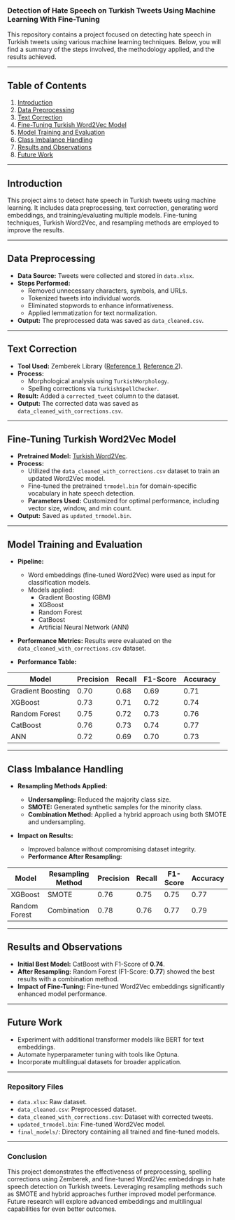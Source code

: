 ### Detection of Hate Speech on Turkish Tweets Using Machine Learning With Fine-Tuning

This repository contains a project focused on detecting hate speech in Turkish tweets using various machine learning techniques. Below, you will find a summary of the steps involved, the methodology applied, and the results achieved.

---

## Table of Contents

1. [Introduction](#introduction)  
2. [Data Preprocessing](#data-preprocessing)  
3. [Text Correction](#text-correction)  
4. [Fine-Tuning Turkish Word2Vec Model](#fine-tuning-turkish-word2vec-model)  
5. [Model Training and Evaluation](#model-training-and-evaluation)  
6. [Class Imbalance Handling](#class-imbalance-handling)  
7. [Results and Observations](#results-and-observations)  
8. [Future Work](#future-work)  

---

## Introduction

This project aims to detect hate speech in Turkish tweets using machine learning. It includes data preprocessing, text correction, generating word embeddings, and training/evaluating multiple models. Fine-tuning techniques, Turkish Word2Vec, and resampling methods are employed to improve the results.

---

## Data Preprocessing

- **Data Source:** Tweets were collected and stored in `data.xlsx`.  
- **Steps Performed:**  
  - Removed unnecessary characters, symbols, and URLs.  
  - Tokenized tweets into individual words.  
  - Eliminated stopwords to enhance informativeness.  
  - Applied lemmatization for text normalization.  
- **Output:** The preprocessed data was saved as `data_cleaned.csv`.

---

## Text Correction

- **Tool Used:** Zemberek Library ([Reference 1](https://github.com/ozturkberkay/Zemberek-PythonExamples/blob/master/examples/normalization/spell_checking.py), [Reference 2](https://github.com/ahmetaa/zemberek-nlp/tree/master/normalization)).  
- **Process:**  
  - Morphological analysis using `TurkishMorphology`.  
  - Spelling corrections via `TurkishSpellChecker`.  
- **Result:** Added a `corrected_tweet` column to the dataset.  
- **Output:** The corrected data was saved as `data_cleaned_with_corrections.csv`.

---

## Fine-Tuning Turkish Word2Vec Model

- **Pretrained Model:** [Turkish Word2Vec](https://github.com/akoksal/Turkish-Word2Vec).  
- **Process:**  
  - Utilized the `data_cleaned_with_corrections.csv` dataset to train an updated Word2Vec model.  
  - Fine-tuned the pretrained `trmodel.bin` for domain-specific vocabulary in hate speech detection.  
  - **Parameters Used:** Customized for optimal performance, including vector size, window, and min count.  
- **Output:** Saved as `updated_trmodel.bin`.

---

## Model Training and Evaluation

- **Pipeline:**  
  - Word embeddings (fine-tuned Word2Vec) were used as input for classification models.  
  - Models applied:  
    - Gradient Boosting (GBM)  
    - XGBoost  
    - Random Forest  
    - CatBoost  
    - Artificial Neural Network (ANN)  

- **Performance Metrics:** Results were evaluated on the `data_cleaned_with_corrections.csv` dataset.  
- **Performance Table:**

| Model          | Precision | Recall | F1-Score | Accuracy |
|----------------|-----------|--------|----------|----------|
| Gradient Boosting | 0.70      | 0.68   | 0.69     | 0.71     |
| XGBoost        | 0.73      | 0.71   | 0.72     | 0.74     |
| Random Forest  | 0.75      | 0.72   | 0.73     | 0.76     |
| CatBoost       | 0.76      | 0.73   | 0.74     | 0.77     |
| ANN            | 0.72      | 0.69   | 0.70     | 0.73     |

---

## Class Imbalance Handling

- **Resampling Methods Applied:**  
  - **Undersampling:** Reduced the majority class size.  
  - **SMOTE:** Generated synthetic samples for the minority class.  
  - **Combination Method:** Applied a hybrid approach using both SMOTE and undersampling.  

- **Impact on Results:**  
  - Improved balance without compromising dataset integrity.  
  - **Performance After Resampling:**

| Model          | Resampling Method | Precision | Recall | F1-Score | Accuracy |
|----------------|-------------------|-----------|--------|----------|----------|
| XGBoost        | SMOTE             | 0.76      | 0.75   | 0.75     | 0.77     |
| Random Forest  | Combination       | 0.78      | 0.76   | 0.77     | 0.79     |

---

## Results and Observations

- **Initial Best Model:** CatBoost with F1-Score of **0.74**.  
- **After Resampling:** Random Forest (F1-Score: **0.77**) showed the best results with a combination method.  
- **Impact of Fine-Tuning:** Fine-tuned Word2Vec embeddings significantly enhanced model performance.  

---

## Future Work

- Experiment with additional transformer models like BERT for text embeddings.  
- Automate hyperparameter tuning with tools like Optuna.  
- Incorporate multilingual datasets for broader application.  

---

### Repository Files

- `data.xlsx`: Raw dataset.  
- `data_cleaned.csv`: Preprocessed dataset.  
- `data_cleaned_with_corrections.csv`: Dataset with corrected tweets.  
- `updated_trmodel.bin`: Fine-tuned Word2Vec model.  
- `final_models/`: Directory containing all trained and fine-tuned models.

---

### Conclusion

This project demonstrates the effectiveness of preprocessing, spelling corrections using Zemberek, and fine-tuned Word2Vec embeddings in hate speech detection on Turkish tweets. Leveraging resampling methods such as SMOTE and hybrid approaches further improved model performance. Future research will explore advanced embeddings and multilingual capabilities for even better outcomes.
